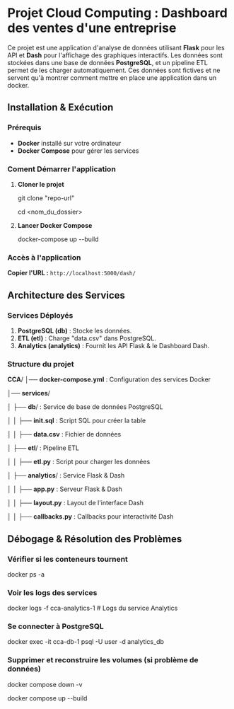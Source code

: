 
# Projet Cloud Computing : Dashboard des ventes d'une entreprise

Ce projet est une application d'analyse de données utilisant **Flask** pour les API et **Dash** pour l'affichage des graphiques interactifs. Les données sont stockées dans une base de données **PostgreSQL**, et un pipeline ETL permet de les charger automatiquement.
Ces données sont fictives et ne servent qu'à montrer comment mettre en place une application dans un docker.

## Installation & Exécution

###  **Prérequis**
- **Docker** installé sur votre ordinateur
- **Docker Compose** pour gérer les services

### **Coment Démarrer l'application**

1. **Cloner le projet**
   
   git clone "repo-url"
   
   cd <nom_du_dossier>

3. **Lancer Docker Compose**
   
   docker-compose up --build
   

###  **Accès à l'application**

 **Copier l'URL :**  `http://localhost:5000/dash/` 


##  **Architecture des Services**

### **Services Déployés**

1. **PostgreSQL (db)** : Stocke les données.
2. **ETL (etl)** : Charge "data.csv" dans PostgreSQL.
3. **Analytics (analytics)** : Fournit les API Flask & le Dashboard Dash.

### **Structure du projet**


 **CCA**/
│──  **docker-compose.yml**      : Configuration des services Docker

│──  **services**/

│   ├──  **db**/                 : Service de base de données PostgreSQL

│   │   ├──  **init.sql**         : Script SQL pour créer la table

│   │   ├──  **data.csv**         : Fichier de données

│   ├──  **etl**/                : Pipeline ETL

│   │   ├──  **etl.py**           : Script pour charger les données

│   ├──  **analytics**/          : Service Flask & Dash

│   │   ├──  **app.py**          : Serveur Flask & Dash

│   │   ├──  **layout.py**       : Layout de l'interface Dash

│   │   ├──  **callbacks.py**    : Callbacks pour interactivité Dash

## **Débogage & Résolution des Problèmes**
 
### **Vérifier si les conteneurs tournent**
 
docker ps -a
 
###  **Voir les logs des services**
 
docker logs -f cca-analytics-1  # Logs du service Analytics
 
###  **Se connecter à PostgreSQL**
 
docker exec -it cca-db-1 psql -U user -d analytics_db
 
###  **Supprimer et reconstruire les volumes (si problème de données)**
 
docker compose down -v
 
docker compose up --build

